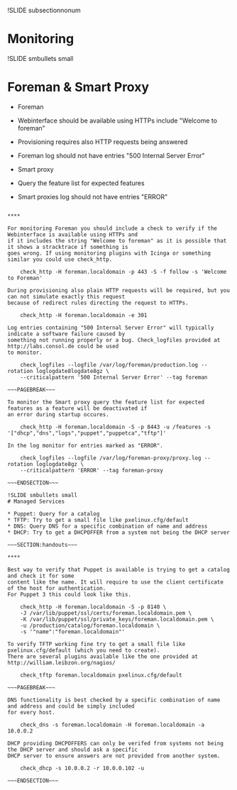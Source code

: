 !SLIDE subsectionnonum
# Monitoring

!SLIDE smbullets small
# Foreman & Smart Proxy

* Foreman
 * Webinterface should be available using HTTPs include "Welcome to foreman"
 * Provisioning requires also HTTP requests being answered
 * Foreman log should not have entries "500 Internal Server Error"

* Smart proxy
 * Query the feature list for expected features
 * Smart proxies log should not have entries "ERROR"

~~~SECTION:handouts~~~

****

For monitoring Foreman you should include a check to verify if the Webinterface is available using HTTPs and
if it includes the string "Welcome to foreman" as it is possible that it shows a stracktrace if something is
goes wrong. If using monitoring plugins with Icinga or something similar you could use check_http.

    check_http -H foreman.localdomain -p 443 -S -f follow -s 'Welcome to Foreman'

During provisioning also plain HTTP requests will be required, but you can not simulate exactly this request
because of redirect rules directing the request to HTTPs.

    check_http -H foreman.localdomain -e 301

Log entries containing "500 Internal Server Error" will typically indicate a software failure caused by
something not running properly or a bug. Check_logfiles provided at http://labs.consol.de could be used
to monitor.

    check_logfiles --logfile /var/log/foreman/production.log --rotation loglogdate8logdate8gz \
    --criticalpattern '500 Internal Server Error' --tag foreman

~~~PAGEBREAK~~~ 

To monitor the Smart proxy query the feature list for expected features as a feature will be deactivated if
an error during startup occures.

    check_http -H foreman.localdomain -S -p 8443 -u /features -s '["dhcp","dns","logs","puppet","puppetca","tftp"]'

In the log monitor for entries marked as "ERROR".

    check_logfiles --logfile /var/log/foreman-proxy/proxy.log --rotation loglogdate8gz \
    --criticalpattern 'ERROR' --tag foreman-proxy

~~~ENDSECTION~~~

!SLIDE smbullets small
# Managed Services

* Puppet: Query for a catalog
* TFTP: Try to get a small file like pxelinux.cfg/default
* DNS: Query DNS for a specific combination of name and address
* DHCP: Try to get a DHCPOFFER from a system not being the DHCP server

~~~SECTION:handouts~~~

****

Best way to verify that Puppet is available is trying to get a catalog and check it for some
content like the name. It will require to use the client certificate of the host for authentication.
For Puppet 3 this could look like this.

    check_http -H foreman.localdomain -S -p 8140 \ 
    -J /var/lib/puppet/ssl/certs/foreman.localdomain.pem \
    -K /var/lib/puppet/ssl/private_keys/foreman.localdomain.pem \
    -u /production/catalog/foreman.localdomain \
    -s '"name":"foreman.localdomain"'

To verify TFTP working fine try to get a small file like pxelinux.cfg/default (which you need to create).
There are several plugins available like the one provided at http://william.leibzon.org/nagios/

    check_tftp foreman.localdomain pxelinux.cfg/default

~~~PAGEBREAK~~~

DNS functionality is best checked by a specific combination of name and address and could be simply included
for every host.

    check_dns -s foreman.localdomain -H foreman.localdomain -a 10.0.0.2

DHCP providing DHCPOFFERS can only be verifed from systems not being the DHCP server and should ask a specific
DHCP server to ensure answers are not provided from another system.

    check_dhcp -s 10.0.0.2 -r 10.0.0.102 -u

~~~ENDSECTION~~~
